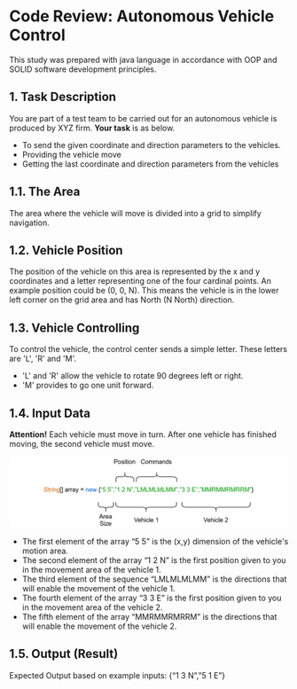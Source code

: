 
# Code Review: Autonomous Vehicle Control

This study was prepared with java language in accordance with OOP and SOLID software development principles.

## 1. Task Description 

You are part of a test team to be carried out for an autonomous vehicle is produced by XYZ firm. **Your task** is as below.

- To send the given coordinate and direction parameters to the vehicles.
- Providing the vehicle move
- Getting the last coordinate and direction parameters from the vehicles

## 1.1. The Area

The area where the vehicle will move is divided into a grid to simplify navigation.

## 1.2. Vehicle Position

The position of the vehicle on this area is represented by the x and y coordinates and a letter representing one of the four cardinal points. An example position could be (0, 0, N). This means the vehicle is in the lower left corner on the grid area and has North (N North) direction.

## 1.3. Vehicle Controlling

To control the vehicle, the control center sends a simple letter. These letters are 'L', 'R' and 'M'.
- 'L' and 'R' allow the vehicle to rotate 90 degrees left or right.
- 'M' provides to go one unit forward.

## 1.4. Input Data

**Attention!** Each vehicle must move in turn. After one vehicle has finished moving, the second vehicle must move.

![](./pictures/input_schema.png)

- The first element of the array “5 5” is the (x,y) dimension of the vehicle's motion area.
- The second element of the array “1 2 N” is the first position given to you in the movement area of the vehicle 1.
- The third element of the sequence “LMLMLMLMM” is the directions that will enable the movement of the vehicle 1.
- The fourth element of the array “3 3 E” is the first position given to you in the movement area of the vehicle 2.
- The fifth element of the array “MMRMMRMRRM” is the directions that will enable the movement of the vehicle 2.

## 1.5. Output (Result)

Expected Output based on example inputs:
{“1 3 N”,”5 1 E”}